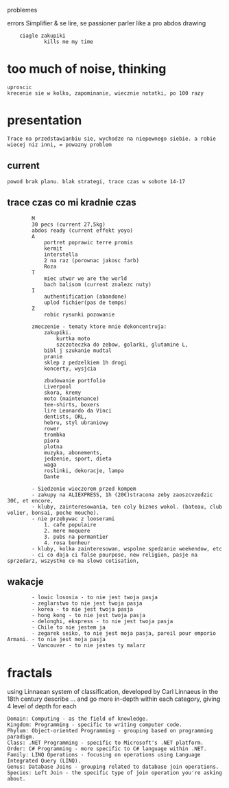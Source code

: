 problemes

errors
        Simplifier & se lire, se passioner
        parler like a pro
        abdos
        drawing

        ciagle zakupiki
                kills me my time
# too much of noise, thinking
    uproscic
    krecenie sie w kolko, zapominanie, wiecznie notatki, po 100 razy 

# presentation
    Trace na przedstawianbiu sie, wychodze na niepewnego siebie. a robie wiecej niz inni, = powazny problem 

## current
    powod brak planu. blak strategi, trace czas w sobote 14-17

 
## trace czas   co mi kradnie czas
            M
            30 pecs (current 27,5kg)
            abdos ready (current effekt yoyo)
            A
                portret poprawic terre promis
                kermit
                interstella
                2 na raz (porownac jakosc farb)
                Roza
            T
                miec utwor we are the world
                bach balisom (current znalezc nuty)
            I
                authentification (abandone)
                uplod fichier(pas de temps)
            Z
                robic rysunki pozowanie

            zmeczenie - tematy ktore mnie dekoncentruja:
                zakupiki. 
                    kurtka moto
                    szczoteczka do zebow, golarki, glutamine L, 
                bibl j szukanie mudtal
                pranie
                sklep z pedzelkiem 1h drogi
                koncerty, wysjcia

                zbudowanie portfolio
                Liverpool
                skora, kremy
                moto (maintenance)
                tee-shirts, boxers
                lire Leonardo da Vinci
                dentists, ORL, 
                hebru, styl ubraniowy
                rower
                trombka
                piora
                plotna
                muzyka, abonements, 
                jedzenie, sport, dieta
                waga
                roslinki, dekoracje, lampa
                Dante

            - Siedzenie wieczorem przed kompem
            - zakupy na ALIEXPRESS, 1h (20€)stracona zeby zaoszcvzedzic 30€, et encore, 
            - kluby, zainteresowania, ten coly biznes wokol. (bateau, club volier, bonsai, peche mouche). 
            - nie przebywac z looserami
                1. cafe populaire
                2. mere moquere
                3. pubs na permantier
                4. rosa bonheur
            - kluby, kolka zainteresowan, wspolne spedzanie weekendow, etc
            - ci co daja ci false pourpose, new religion, pasje na sprzedarz, wszystko co ma slowo cotisation, 

##          wakacje
            - lowic lososia - to nie jest twoja pasja
            - zeglarstwo to nie jest twoja pasja
            - korea - to nie jest twoja pasja
            - hong kong - to nie jest twoja pasja
            - delonghi, ekspress - to nie jest twoja pasja
            - Chile to nie jestem ja
            - zegarek seiko, to nie jest moja pasja, pareil pour emporio Armani. - to nie jest moja pasja
            - Vancouver - to nie jestes ty malarz

# fractals 
using Linnaean system of classification, developed by Carl Linnaeus in the 18th century
describe ...
and go more in-depth within each category, giving 4 level of depth for each 

    Domain: Computing - as the field of knowledge.
    Kingdom: Programming - specific to writing computer code.
    Phylum: Object-oriented Programming - grouping based on programming paradigm.
    Class: .NET Programming - specific to Microsoft's .NET platform.
    Order: C# Programming - more specific to C# language within .NET.
    Family: LINQ Operations - focusing on operations using Language Integrated Query (LINQ).
    Genus: Database Joins - grouping related to database join operations.
    Species: Left Join - the specific type of join operation you're asking about.